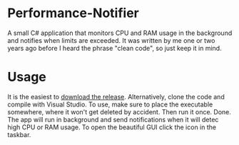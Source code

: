 # Performance-Notifier
A small C# application that monitors CPU and RAM usage in the background and notifies when limits are exceeded.
It was written by me one or two years ago before I heard the phrase "clean code", so just keep it in mind.

# Usage 
It is the easiest to [download the release](https://github.com/janekb04/Performance-Notifier/releases/tag/1.0). Alternatively, clone the code and compile with Visual Studio. To use, make sure to place the executable somewhere, where it won't get deleted by accident. Then run it once. Done. The app will run in background and send notifications when it will detec high CPU or RAM usage. To open the beautiful GUI click the icon in the taskbar.
